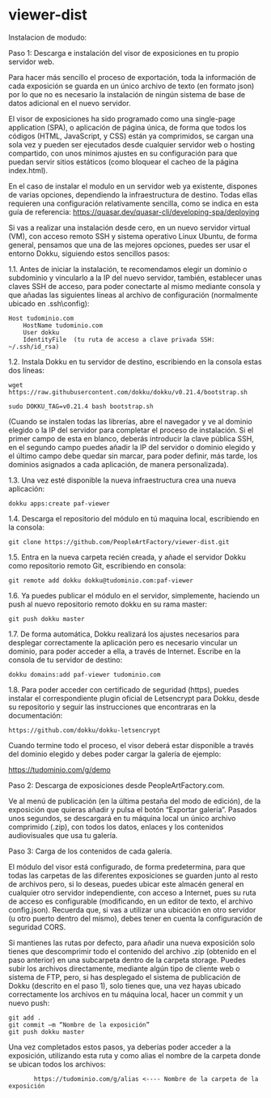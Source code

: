 # viewer-dist
Instalacion de modudo:

Paso 1: Descarga e instalación del visor de exposiciones en tu propio servidor web.

Para hacer más sencillo el proceso de exportación, toda la información de cada exposición se guarda en un único archivo de texto (en formato json) por lo que no es necesario la instalación de ningún sistema de base de datos adicional en el nuevo servidor.

El visor de exposiciones ha sido programado como una single-page application (SPA), o aplicación de página única, de forma que todos los códigos (HTML, JavaScript, y CSS)  están ya comprimidos, se cargan una sola vez y pueden ser ejecutados desde cualquier servidor web o hosting compartido, con unos mínimos ajustes en su configuración para que puedan servir sitios estáticos (como bloquear el cacheo de la página index.html). 

En el caso de instalar el modulo en un servidor web ya existente, dispones de varias opciones, dependiendo la infraestructura de destino. Todas ellas requieren una configuración relativamente sencilla, como se indica en esta guía de referencia: https://quasar.dev/quasar-cli/developing-spa/deploying

Si vas a realizar una instalación desde cero, en un nuevo servidor virtual (VM), con acceso remoto SSH y sistema operativo Linux Ubuntu, de forma general, pensamos que una de las mejores opciones, puedes ser usar el entorno Dokku, siguiendo estos sencillos pasos:

1.1.	Antes de iniciar la instalación, te recomendamos  elegir un dominio o subdominio y vincularlo a la IP del nuevo servidor, también, establecer unas claves SSH de acceso, para poder conectarte al mismo mediante consola y que añadas las siguientes líneas al archivo de configuración (normalmente ubicado en .ssh\config):

	Host tudominio.com
	    HostName tudominio.com
	    User dokku
	    IdentityFile  (tu ruta de acceso a clave privada SSH: ~/.ssh/id_rsa)
	    

1.2.	Instala Dokku en tu servidor de destino, escribiendo en la consola estas dos líneas:

	wget https://raw.githubusercontent.com/dokku/dokku/v0.21.4/bootstrap.sh

	sudo DOKKU_TAG=v0.21.4 bash bootstrap.sh

(Cuando se instalen todas las librerías, abre el navegador y ve al dominio elegido o la IP del servidor para completar el proceso de instalación. Si el primer campo de esta en blanco, deberás introducir la clave pública SSH, en el segundo campo puedes añadir la IP del servidor o dominio elegido y el último campo debe quedar sin marcar, para poder definir, más tarde, los dominios asignados a cada aplicación, de manera personalizada).


1.3.	Una vez esté disponible la nueva infraestructura crea una nueva aplicación:

	dokku apps:create paf-viewer
	

1.4.	Descarga el repositorio del módulo en tú maquina local, escribiendo en la consola:

	git clone https://github.com/PeopleArtFactory/viewer-dist.git
	

1.5.	Entra en la nueva carpeta recién creada, y añade el servidor Dokku como repositorio remoto Git, escribiendo en consola:

	git remote add dokku dokku@tudominio.com:paf-viewer
	

1.6.	Ya puedes publicar el módulo en el servidor, simplemente, haciendo un push al nuevo repositorio remoto dokku en su rama master:

	git push dokku master


1.7.	De forma automática, Dokku realizará los ajustes necesarios para desplegar correctamente la aplicación pero es necesario vincular un dominio, para poder acceder a ella, a través de Internet. Escribe en la consola de tu servidor de destino:
	
	dokku domains:add paf-viewer tudominio.com

1.8.	Para poder acceder con certificado de seguridad (https), puedes instalar el correspondiente plugin oficial de Letsencrypt para Dokku, desde su repositorio y seguir las instrucciones que encontraras en la documentación:

	https://github.com/dokku/dokku-letsencrypt
	

Cuando termine todo el proceso, el visor deberá estar disponible a través del dominio elegido y debes poder cargar la galería de ejemplo:

https://tudominio.com/g/demo




Paso 2: Descarga de exposiciones desde PeopleArtFactory.com. 

Ve al menú de publicación (en la  última pestaña del modo de edición), de la exposición que quieras añadir y pulsa el botón “Exportar galería”. Pasados unos segundos, se descargará en tu máquina local un único archivo comprimido (.zip), con todos los datos, enlaces y los contenidos audiovisuales que usa tu galería.



Paso 3: Carga de los contenidos de cada galería.

El módulo del visor está configurado, de forma predetermina, para  que todas las carpetas de las diferentes exposiciones se guarden junto al resto de archivos pero, si lo deseas, puedes ubicar este almacén general en cualquier otro servidor independiente, con acceso a Internet, pues su ruta de acceso es configurable (modificando, en un editor de texto, el archivo config.json). Recuerda que, si vas a utilizar una ubicación en otro servidor (u otro puerto dentro del mismo), debes tener en cuenta la configuración de seguridad CORS.

Si mantienes las rutas por defecto, para añadir una nueva exposición solo tienes que descomprimir todo el contenido del archivo .zip (obtenido en el paso anterior) en una subcarpeta dentro de la carpeta storage. Puedes subir los archivos directamente, mediante algún tipo de cliente web o sistema de FTP, pero, si has desplegado el sistema de publicación de Dokku (descrito en el paso 1), solo tienes que, una vez hayas ubicado correctamente los archivos en tu máquina local, hacer un commit  y un nuevo push:

	git add .
	git commit –m “Nombre de la exposición”
	git push dokku master

Una vez completados estos pasos, ya deberías poder acceder a la exposición, utilizando esta ruta y como alias el nombre de la carpeta donde se ubican todos los archivos:
  
           https://tudominio.com/g/alias <---- Nombre de la carpeta de la exposición

